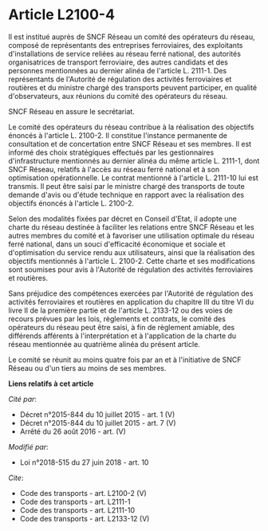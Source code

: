 # Article L2100-4

Il est institué auprès de SNCF Réseau un comité des opérateurs du réseau, composé de représentants des entreprises
ferroviaires, des exploitants d'installations de service reliées au réseau ferré national, des autorités organisatrices de
transport ferroviaire, des autres candidats et des personnes mentionnées au dernier alinéa de l'article L. 2111-1. Des
représentants de l'Autorité de régulation des activités ferroviaires et routières et du ministre chargé des transports
peuvent participer, en qualité d'observateurs, aux réunions du comité des opérateurs du réseau. 

SNCF Réseau en assure le secrétariat. 

Le comité des opérateurs du réseau contribue à la réalisation des objectifs énoncés à l'article L. 2100-2. Il constitue
l'instance permanente de consultation et de concertation entre SNCF Réseau et ses membres. Il est informé des choix
stratégiques effectués par les gestionnaires d'infrastructure mentionnés au dernier alinéa du même article L. 2111-1, dont
SNCF Réseau, relatifs à l'accès au réseau ferré national et à son optimisation opérationnelle. Le contrat mentionné à
l'article L. 2111-10 lui est transmis. Il peut être saisi par le ministre chargé des transports de toute demande d'avis ou
d'étude technique en rapport avec la réalisation des objectifs énoncés à l'article L. 2100-2. 

Selon des modalités fixées par décret en Conseil d'Etat, il adopte une charte du réseau destinée à faciliter les relations
entre SNCF Réseau et les autres membres du comité et à favoriser une utilisation optimale du réseau ferré national, dans un
souci d'efficacité économique et sociale et d'optimisation du service rendu aux utilisateurs, ainsi que la réalisation des
objectifs mentionnés à l'article L. 2100-2. Cette charte et ses modifications sont soumises pour avis à l'Autorité de
régulation des activités ferroviaires et routières. 

Sans préjudice des compétences exercées par l'Autorité de régulation des activités ferroviaires et routières en application
du chapitre III du titre VI du livre II de la première partie et de l'article L. 2133-12 ou des voies de recours prévues par
les lois, règlements et contrats, le comité des opérateurs du réseau peut être saisi, à fin de règlement amiable, des
différends afférents à l'interprétation et à l'application de la charte du réseau mentionnée au quatrième alinéa du présent
article. 

Le comité se réunit au moins quatre fois par an et à l'initiative de SNCF Réseau ou d'un tiers au moins de ses membres.

**Liens relatifs à cet article**

_Cité par_:

  - Décret n°2015-844 du 10 juillet 2015 - art. 1 (V)
  - Décret n°2015-844 du 10 juillet 2015 - art. 7 (V)
  - Arrêté du 26 août 2016 - art. (V)

_Modifié par_:

  - Loi n°2018-515 du 27 juin 2018 - art. 10

_Cite_:

  - Code des transports - art. L2100-2 (V)
  - Code des transports - art. L2111-1
  - Code des transports - art. L2111-10
  - Code des transports - art. L2133-12 (V)
